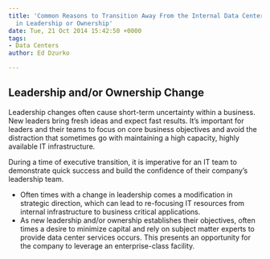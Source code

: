 ```yaml
---
title: 'Common Reasons to Transition Away From the Internal Data Center, Vol. 7: Change
  in Leadership or Ownership'
date: Tue, 21 Oct 2014 15:42:50 +0000
tags:
- Data Centers
author: Ed Dzurko

---
```

## Leadership and/or Ownership Change

Leadership changes often cause short-term uncertainty within a business. New leaders bring fresh ideas and expect fast results. It’s important for leaders and their teams to focus on core business objectives and avoid the distraction that sometimes go with maintaining a high capacity, highly available IT infrastructure.

During a time of executive transition, it is imperative for an IT team to demonstrate quick success and build the confidence of their company’s leadership team.

* Often times with a change in leadership comes a modification in strategic direction, which can lead to re-focusing IT resources from internal infrastructure to business critical applications.
* As new leadership and/or ownership establishes their objectives, often times a desire to minimize capital and rely on subject matter experts to provide data center services occurs. This presents an opportunity for the company to leverage an enterprise-class facility.
